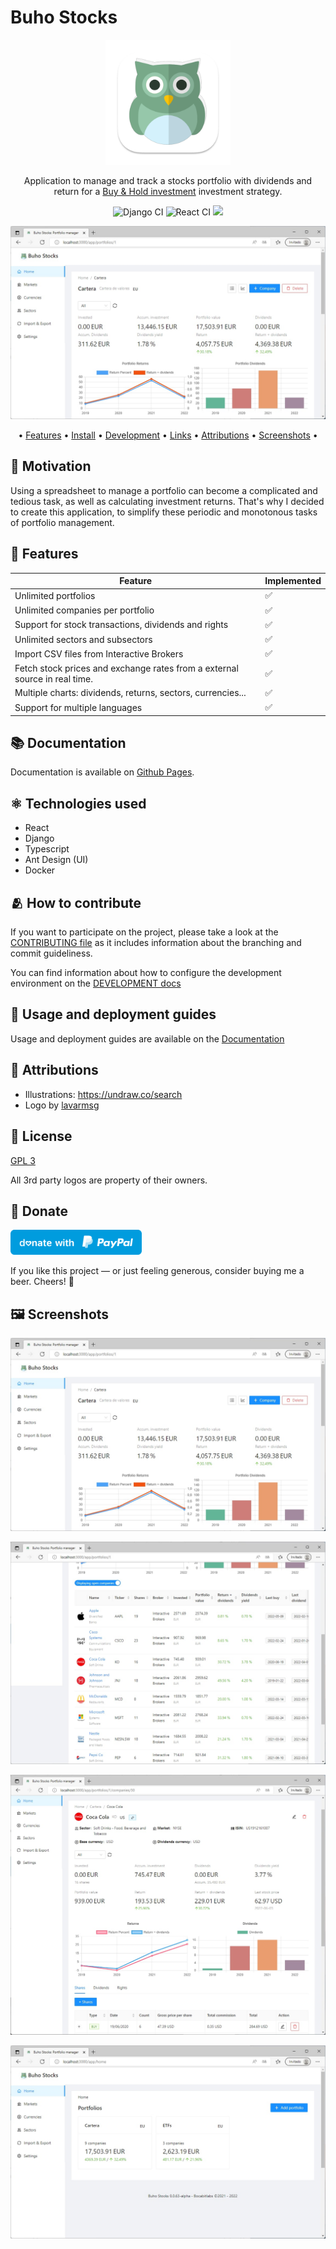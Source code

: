 # Buho Stocks

<p align="center"><img src="logo.png" alt="Buho-Stocks logo" height="200"></p>

<p align="center">Application to manage and track a stocks portfolio with dividends and return for a <a href="https://en.wikipedia.org/wiki/Buy_and_hold" title="Wikipedia">Buy & Hold investment</a> investment strategy.</p>

<p align="center">
<img src="https://github.com/bocabitlabs/buho-stocks/actions/workflows/django.yml/badge.svg" href="https://github.com/bocabitlabs/buho-stocks/actions/workflows/django.yml" alt="Django CI"/> <img src="https://github.com/bocabitlabs/buho-stocks/actions/workflows/react.yml/badge.svg" href="https://github.com/bocabitlabs/buho-stocks/actions/workflows/react.yml" alt="React CI"/> <a href="https://codecov.io/github/bocabitlabs/buho-stocks" > 
 <img src="https://codecov.io/github/bocabitlabs/buho-stocks/graph/badge.svg?token=GeXfRGSLzP"/> 
 </a>
</p>
<p align="center">
<img src="./docs/static/img/screenshots/0.0.63-alpha/buho-stocks-portfolio.jpg" alt="Buho Stocks portfolio screen"/>
</p>
<p align="center">
  • <a href="#features">Features</a> •
  <a href="#install">Install</a> •
  <a href="#development">Development</a> •
  <a href="#links">Links</a> •
  <a href="#attributions">Attributions</a> •
  <a href="#screenshots">Screenshots</a> •
</p>

## 🚀 Motivation

Using a spreadsheet to manage a portfolio can become a complicated and tedious task, as well as calculating investment returns. That's why I decided to create this application, to simplify these periodic and monotonous tasks of portfolio management.

## 🎁 Features

| Feature  | Implemented |
|---| --- |
| Unlimited portfolios  | ✅ |
| Unlimited companies per portfolio  | ✅ |
| Support for stock transactions, dividends and rights | ✅ |
| Unlimited sectors and subsectors | ✅ |
| Import CSV files from Interactive Brokers | ✅ |
| Fetch stock prices and exchange rates from a external source in real time. | ✅ |
| Multiple charts: dividends, returns, sectors, currencies... | ✅ |
| Support for multiple languages | ✅ |

## 📚 Documentation

Documentation is available on [Github Pages](https://bocabitlabs.github.io/buho-stocks/).

## ⚛️ Technologies used

- React
- Django
- Typescript
- Ant Design (UI)
- Docker

## 🫂 How to contribute

If you want to participate on the project, please take a look at
the [CONTRIBUTING file](https://github.com/bocabitlabs/buho-stocks/blob/main/.github/CONTRIBUTING.md) as it includes information about the branching and commit guideliness.

You can find information about how to configure the development environment on the [DEVELOPMENT docs](https://bocabitlabs.github.io/buho-stocks/)

## 📘 Usage and deployment guides

Usage and deployment guides are available on the [Documentation](https://bocabitlabs.github.io/buho-stocks/)

## 🙏 Attributions

- Illustrations: https://undraw.co/search
- Logo by [lavarmsg](https://www.vecteezy.com/members/lavarmsg)

## 📝 License

[GPL 3](LICENSE)

All 3rd party logos are property of their owners.

## 🍺 Donate

<a href="https://paypal.me/renefs/"><img src="donate-blue.svg" height="40"></a>

If you like this project — or just feeling generous, consider buying me a beer. Cheers! 🍻

## 🖼️ Screenshots

<p align="center">
<img src="./docs/static/img/screenshots/0.0.63-alpha/buho-stocks-portfolio.jpg" alt="Buho Stocks portfolio screen"/>
</p>
<p align="center">
<img src="./docs/static/img/screenshots/0.0.63-alpha/buho-stocks-portfolio-2.jpg" alt="Buho Stocks portfolio screen companies"/>
</p>
<p align="center">
<img src="./docs/static/img/screenshots/0.0.63-alpha/buho-stocks-company.jpg" alt="Buho Stocks company screen"/>
</p>
<p align="center">
<img src="./docs/static/img/screenshots/0.0.63-alpha/buho-stocks-portfolio-list.jpg" alt="Buho Stocks portfolio list screen"/>
</p>
